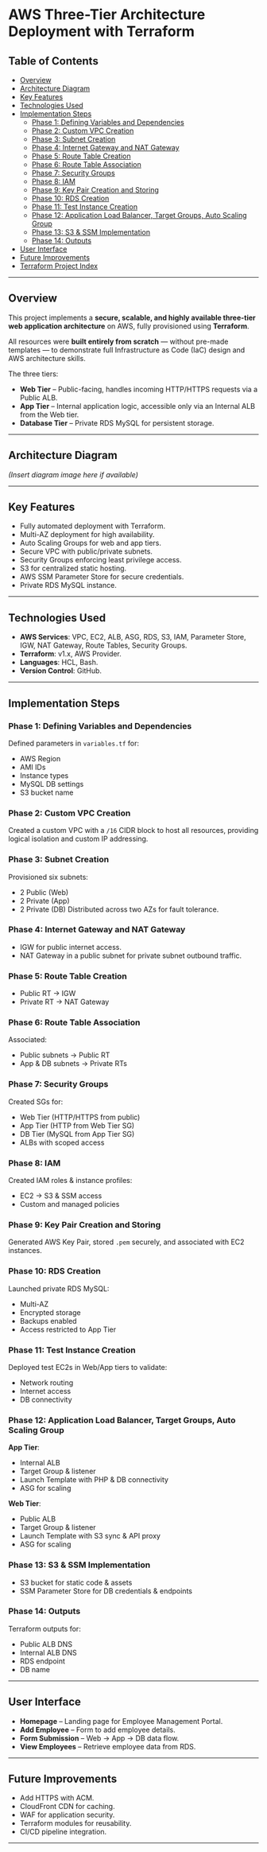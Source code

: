 # AWS Three-Tier Architecture Deployment with Terraform

## Table of Contents
- [Overview](#overview)
- [Architecture Diagram](#architecture-diagram)
- [Key Features](#key-features)
- [Technologies Used](#technologies-used)
- [Implementation Steps](#implementation-steps)
  - [Phase 1: Defining Variables and Dependencies](#phase-1-defining-variables-and-dependencies)
  - [Phase 2: Custom VPC Creation](#phase-2-custom-vpc-creation)
  - [Phase 3: Subnet Creation](#phase-3-subnet-creation)
  - [Phase 4: Internet Gateway and NAT Gateway](#phase-4-internet-gateway-and-nat-gateway)
  - [Phase 5: Route Table Creation](#phase-5-route-table-creation)
  - [Phase 6: Route Table Association](#phase-6-route-table-association)
  - [Phase 7: Security Groups](#phase-7-security-groups)
  - [Phase 8: IAM](#phase-8-iam)
  - [Phase 9: Key Pair Creation and Storing](#phase-9-key-pair-creation-and-storing)
  - [Phase 10: RDS Creation](#phase-10-rds-creation)
  - [Phase 11: Test Instance Creation](#phase-11-test-instance-creation)
  - [Phase 12: Application Load Balancer, Target Groups, Auto Scaling Group](#phase-12-application-load-balancer-target-groups-auto-scaling-group)
  - [Phase 13: S3 & SSM Implementation](#phase-13-s3--ssm-implementation)
  - [Phase 14: Outputs](#phase-14-outputs)
- [User Interface](#user-interface)
- [Future Improvements](#future-improvements)
- [Terraform Project Index](#terraform-project-index)

---

## Overview
This project implements a **secure, scalable, and highly available three-tier web application architecture** on AWS, fully provisioned using **Terraform**.

All resources were **built entirely from scratch** — without pre-made templates — to demonstrate full Infrastructure as Code (IaC) design and AWS architecture skills.

The three tiers:
- **Web Tier** – Public-facing, handles incoming HTTP/HTTPS requests via a Public ALB.
- **App Tier** – Internal application logic, accessible only via an Internal ALB from the Web tier.
- **Database Tier** – Private RDS MySQL for persistent storage.

---

## Architecture Diagram
*(Insert diagram image here if available)*

---

## Key Features
- Fully automated deployment with Terraform.
- Multi-AZ deployment for high availability.
- Auto Scaling Groups for web and app tiers.
- Secure VPC with public/private subnets.
- Security Groups enforcing least privilege access.
- S3 for centralized static hosting.
- AWS SSM Parameter Store for secure credentials.
- Private RDS MySQL instance.

---

## Technologies Used
- **AWS Services**: VPC, EC2, ALB, ASG, RDS, S3, IAM, Parameter Store, IGW, NAT Gateway, Route Tables, Security Groups.
- **Terraform**: v1.x, AWS Provider.
- **Languages**: HCL, Bash.
- **Version Control**: GitHub.

---

## Implementation Steps

### Phase 1: Defining Variables and Dependencies
Defined parameters in `variables.tf` for:
- AWS Region
- AMI IDs
- Instance types
- MySQL DB settings
- S3 bucket name

### Phase 2: Custom VPC Creation
Created a custom VPC with a `/16` CIDR block to host all resources, providing logical isolation and custom IP addressing.

### Phase 3: Subnet Creation
Provisioned six subnets:
- 2 Public (Web)
- 2 Private (App)
- 2 Private (DB)
Distributed across two AZs for fault tolerance.

### Phase 4: Internet Gateway and NAT Gateway
- IGW for public internet access.
- NAT Gateway in a public subnet for private subnet outbound traffic.

### Phase 5: Route Table Creation
- Public RT → IGW
- Private RT → NAT Gateway

### Phase 6: Route Table Association
Associated:
- Public subnets → Public RT
- App & DB subnets → Private RTs

### Phase 7: Security Groups
Created SGs for:
- Web Tier (HTTP/HTTPS from public)
- App Tier (HTTP from Web Tier SG)
- DB Tier (MySQL from App Tier SG)
- ALBs with scoped access

### Phase 8: IAM
Created IAM roles & instance profiles:
- EC2 → S3 & SSM access
- Custom and managed policies

### Phase 9: Key Pair Creation and Storing
Generated AWS Key Pair, stored `.pem` securely, and associated with EC2 instances.

### Phase 10: RDS Creation
Launched private RDS MySQL:
- Multi-AZ
- Encrypted storage
- Backups enabled
- Access restricted to App Tier

### Phase 11: Test Instance Creation
Deployed test EC2s in Web/App tiers to validate:
- Network routing
- Internet access
- DB connectivity

### Phase 12: Application Load Balancer, Target Groups, Auto Scaling Group
**App Tier**:
- Internal ALB
- Target Group & listener
- Launch Template with PHP & DB connectivity
- ASG for scaling

**Web Tier**:
- Public ALB
- Target Group & listener
- Launch Template with S3 sync & API proxy
- ASG for scaling

### Phase 13: S3 & SSM Implementation
- S3 bucket for static code & assets
- SSM Parameter Store for DB credentials & endpoints

### Phase 14: Outputs
Terraform outputs for:
- Public ALB DNS
- Internal ALB DNS
- RDS endpoint
- DB name

---

## User Interface
- **Homepage** – Landing page for Employee Management Portal.
- **Add Employee** – Form to add employee details.
- **Form Submission** – Web → App → DB data flow.
- **View Employees** – Retrieve employee data from RDS.

---

## Future Improvements
- Add HTTPS with ACM.
- CloudFront CDN for caching.
- WAF for application security.
- Terraform modules for reusability.
- CI/CD pipeline integration.

---
